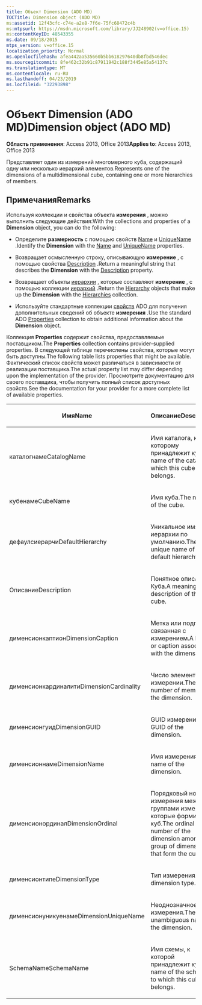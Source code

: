 ```yaml
---
title: Объект Dimension (ADO MD)
TOCTitle: Dimension object (ADO MD)
ms:assetid: 12f43cfc-c74e-a2e8-7f6e-75fc68472c4b
ms:mtpsurl: https://msdn.microsoft.com/library/JJ248902(v=office.15)
ms:contentKeyID: 48543355
ms.date: 09/18/2015
mtps_version: v=office.15
localization_priority: Normal
ms.openlocfilehash: afea442aa535660b5bb618297640db8fbd546dec
ms.sourcegitcommit: 8fe462c32b91c87911942c188f3445e85a54137c
ms.translationtype: MT
ms.contentlocale: ru-RU
ms.lasthandoff: 04/23/2019
ms.locfileid: "32293898"
---
```

# <a name="dimension-object-ado-md"></a><span data-ttu-id="b79b9-102">Объект Dimension (ADO MD)</span><span class="sxs-lookup"><span data-stu-id="b79b9-102">Dimension object (ADO MD)</span></span>


<span data-ttu-id="b79b9-103">**Область применения**: Access 2013, Office 2013</span><span class="sxs-lookup"><span data-stu-id="b79b9-103">**Applies to**: Access 2013, Office 2013</span></span>

<span data-ttu-id="b79b9-104">Представляет один из измерений многомерного куба, содержащий одну или несколько иерархий элементов.</span><span class="sxs-lookup"><span data-stu-id="b79b9-104">Represents one of the dimensions of a multidimensional cube, containing one or more hierarchies of members.</span></span>

## <a name="remarks"></a><span data-ttu-id="b79b9-105">Примечания</span><span class="sxs-lookup"><span data-stu-id="b79b9-105">Remarks</span></span>

<span data-ttu-id="b79b9-106">Используя коллекции и свойства объекта **измерения** , можно выполнить следующие действия:</span><span class="sxs-lookup"><span data-stu-id="b79b9-106">With the collections and properties of a **Dimension** object, you can do the following:</span></span>

  - <span data-ttu-id="b79b9-107">Определите **размерность** с помощью свойств [Name](name-property-ado-md.md) и [UniqueName](uniquename-property-ado-md.md) .</span><span class="sxs-lookup"><span data-stu-id="b79b9-107">Identify the **Dimension** with the [Name](name-property-ado-md.md) and [UniqueName](uniquename-property-ado-md.md) properties.</span></span>

  - <span data-ttu-id="b79b9-108">Возвращает осмысленную строку, описывающую **измерение** , с помощью свойства [Description](description-property-ado-md.md) .</span><span class="sxs-lookup"><span data-stu-id="b79b9-108">Return a meaningful string that describes the **Dimension** with the [Description](description-property-ado-md.md) property.</span></span>

  - <span data-ttu-id="b79b9-109">Возвращает объекты [иерархии](hierarchy-object-ado-md.md) , которые составляют **измерение** , с помощью коллекции [иерархий](hierarchies-collection-ado-md.md) .</span><span class="sxs-lookup"><span data-stu-id="b79b9-109">Return the [Hierarchy](hierarchy-object-ado-md.md) objects that make up the **Dimension** with the [Hierarchies](hierarchies-collection-ado-md.md) collection.</span></span>

  - <span data-ttu-id="b79b9-110">Используйте стандартные коллекции [свойств](properties-collection-ado.md) ADO для получения дополнительных сведений об объекте **измерения** .</span><span class="sxs-lookup"><span data-stu-id="b79b9-110">Use the standard ADO [Properties](properties-collection-ado.md) collection to obtain additional information about the **Dimension** object.</span></span>

<span data-ttu-id="b79b9-111">Коллекция **Properties** содержит свойства, предоставляемые поставщиком.</span><span class="sxs-lookup"><span data-stu-id="b79b9-111">The **Properties** collection contains provider-supplied properties.</span></span> <span data-ttu-id="b79b9-112">В следующей таблице перечислены свойства, которые могут быть доступны.</span><span class="sxs-lookup"><span data-stu-id="b79b9-112">The following table lists properties that might be available.</span></span> <span data-ttu-id="b79b9-113">Фактический список свойств может различаться в зависимости от реализации поставщика.</span><span class="sxs-lookup"><span data-stu-id="b79b9-113">The actual property list may differ depending upon the implementation of the provider.</span></span> <span data-ttu-id="b79b9-114">Просмотрите документацию для своего поставщика, чтобы получить полный список доступных свойств.</span><span class="sxs-lookup"><span data-stu-id="b79b9-114">See the documentation for your provider for a more complete list of available properties.</span></span>

<table>
<colgroup>
<col style="width: 50%" />
<col style="width: 50%" />
</colgroup>
<thead>
<tr class="header">
<th><p><span data-ttu-id="b79b9-115">Имя</span><span class="sxs-lookup"><span data-stu-id="b79b9-115">Name</span></span></p></th>
<th><p><span data-ttu-id="b79b9-116">Описание</span><span class="sxs-lookup"><span data-stu-id="b79b9-116">Description</span></span></p></th>
</tr>
</thead>
<tbody>
<tr class="odd">
<td><p><span data-ttu-id="b79b9-117">каталогнаме</span><span class="sxs-lookup"><span data-stu-id="b79b9-117">CatalogName</span></span></p></td>
<td><p><span data-ttu-id="b79b9-118">Имя каталога, к которому принадлежит куб.</span><span class="sxs-lookup"><span data-stu-id="b79b9-118">The name of the catalog to which this cube belongs.</span></span></p></td>
</tr>
<tr class="even">
<td><p><span data-ttu-id="b79b9-119">кубенаме</span><span class="sxs-lookup"><span data-stu-id="b79b9-119">CubeName</span></span></p></td>
<td><p><span data-ttu-id="b79b9-120">Имя куба.</span><span class="sxs-lookup"><span data-stu-id="b79b9-120">The name of the cube.</span></span></p></td>
</tr>
<tr class="odd">
<td><p><span data-ttu-id="b79b9-121">дефаулсиерарчи</span><span class="sxs-lookup"><span data-stu-id="b79b9-121">DefaultHierarchy</span></span></p></td>
<td><p><span data-ttu-id="b79b9-122">Уникальное имя иерархии по умолчанию.</span><span class="sxs-lookup"><span data-stu-id="b79b9-122">The unique name of the default hierarchy.</span></span></p></td>
</tr>
<tr class="even">
<td><p><span data-ttu-id="b79b9-123">Описание</span><span class="sxs-lookup"><span data-stu-id="b79b9-123">Description</span></span></p></td>
<td><p><span data-ttu-id="b79b9-124">Понятное описание Куба.</span><span class="sxs-lookup"><span data-stu-id="b79b9-124">A meaningful description of the cube.</span></span></p></td>
</tr>
<tr class="odd">
<td><p><span data-ttu-id="b79b9-125">дименсионкаптион</span><span class="sxs-lookup"><span data-stu-id="b79b9-125">DimensionCaption</span></span></p></td>
<td><p><span data-ttu-id="b79b9-126">Метка или подпись, связанная с измерением.</span><span class="sxs-lookup"><span data-stu-id="b79b9-126">A label or caption associated with the dimension.</span></span></p></td>
</tr>
<tr class="even">
<td><p><span data-ttu-id="b79b9-127">дименсионкардиналити</span><span class="sxs-lookup"><span data-stu-id="b79b9-127">DimensionCardinality</span></span></p></td>
<td><p><span data-ttu-id="b79b9-128">Число элементов в измерении.</span><span class="sxs-lookup"><span data-stu-id="b79b9-128">The number of members in the dimension.</span></span></p></td>
</tr>
<tr class="odd">
<td><p><span data-ttu-id="b79b9-129">дименсионгуид</span><span class="sxs-lookup"><span data-stu-id="b79b9-129">DimensionGUID</span></span></p></td>
<td><p><span data-ttu-id="b79b9-130">GUID измерения.</span><span class="sxs-lookup"><span data-stu-id="b79b9-130">The GUID of the dimension.</span></span></p></td>
</tr>
<tr class="even">
<td><p><span data-ttu-id="b79b9-131">дименсионнаме</span><span class="sxs-lookup"><span data-stu-id="b79b9-131">DimensionName</span></span></p></td>
<td><p><span data-ttu-id="b79b9-132">Имя измерения.</span><span class="sxs-lookup"><span data-stu-id="b79b9-132">The name of the dimension.</span></span></p></td>
</tr>
<tr class="odd">
<td><p><span data-ttu-id="b79b9-133">дименсионординал</span><span class="sxs-lookup"><span data-stu-id="b79b9-133">DimensionOrdinal</span></span></p></td>
<td><p><span data-ttu-id="b79b9-134">Порядковый номер измерения между группами измерений, которые формируют куб.</span><span class="sxs-lookup"><span data-stu-id="b79b9-134">The ordinal number of the dimension among the group of dimensions that form the cube.</span></span></p></td>
</tr>
<tr class="even">
<td><p><span data-ttu-id="b79b9-135">дименсионтипе</span><span class="sxs-lookup"><span data-stu-id="b79b9-135">DimensionType</span></span></p></td>
<td><p><span data-ttu-id="b79b9-136">Тип измерения.</span><span class="sxs-lookup"><span data-stu-id="b79b9-136">The dimension type.</span></span></p></td>
</tr>
<tr class="odd">
<td><p><span data-ttu-id="b79b9-137">дименсионуникуенаме</span><span class="sxs-lookup"><span data-stu-id="b79b9-137">DimensionUniqueName</span></span></p></td>
<td><p><span data-ttu-id="b79b9-138">Неоднозначное имя измерения.</span><span class="sxs-lookup"><span data-stu-id="b79b9-138">The unambiguous name of the dimension.</span></span></p></td>
</tr>
<tr class="even">
<td><p><span data-ttu-id="b79b9-139">SchemaName</span><span class="sxs-lookup"><span data-stu-id="b79b9-139">SchemaName</span></span></p></td>
<td><p><span data-ttu-id="b79b9-140">Имя схемы, к которой принадлежит куб.</span><span class="sxs-lookup"><span data-stu-id="b79b9-140">The name of the schema to which this cube belongs.</span></span></p></td>
</tr>
</tbody>
</table>

